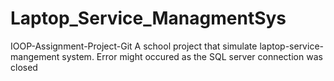 # Laptop_Service_ManagmentSys
IOOP-Assignment-Project-Git
A school project that simulate laptop-service-mangement system.
Error might occured as the SQL server connection was closed
